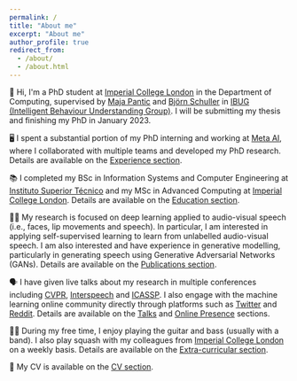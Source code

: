 ```yaml
---
permalink: /
title: "About me"
excerpt: "About me"
author_profile: true
redirect_from: 
  - /about/
  - /about.html
---
```


👋 Hi, I'm a PhD student at [Imperial College London](https://www.imperial.ac.uk/) in the Department of Computing, supervised by [Maja Pantic](https://scholar.google.com/citations?user=ygpxbK8AAAAJ&hl=en) and [Björn Schuller](http://www.schuller.one/) in [IBUG (Intelligent Behaviour Understanding Group)](https://ibug.doc.ic.ac.uk/). I will be submitting my thesis and finishing my PhD in January 2023. 

🖥️ I spent a substantial portion of my PhD interning and working at [Meta AI](https://ai.facebook.com/), where I collaborated with multiple teams and developed my PhD research. Details are available on the [Experience section](/experience/).

📚 I completed my BSc in Information Systems and Computer Engineering at [Instituto Superior Técnico](https://tecnico.ulisboa.pt/pt/) and my MSc in Advanced Computing at [Imperial College London](https://www.imperial.ac.uk/). Details are available on the [Education section](/education/).

🔬🤖 My research is focused on deep learning applied to audio-visual speech (i.e., faces, lip movements and speech). In particular, I am interested in applying self-supervised learning to learn from unlabelled audio-visual speech. I am also interested and have experience in generative modelling, particularly in generating speech using Generative Adversarial Networks (GANs). Details are available on the [Publications section](/publications/).

🗣️ I have given live talks about my research in multiple conferences including [CVPR](/talks/wss-2022), [Interspeech](/talks/oral-interspeech-2022) and [ICASSP](/talks/icassp-2020). I also engage with the machine learning online community directly through platforms such as [Twitter](https://twitter.com/RodrigomiraA) and [Reddit](https://www.reddit.com/user/MiraoDaSilva). Details are available on the [Talks](/talks/) and [Online Presence](/online_presence/) sections.

🎸🎾 During my free time, I enjoy playing the guitar and bass (usually with a band). I also play squash with my colleagues from [Imperial College London](https://www.imperial.ac.uk/) on a weekly basis. Details are available on the [Extra-curricular section](/extra_curricular/).

📃 My CV is available on the [CV section](/cv/).